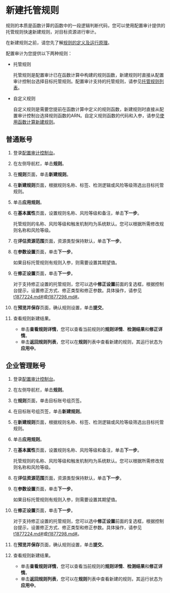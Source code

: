 # 新建托管规则

规则的本质是函数计算的函数中的一段逻辑判断代码，您可以使用配置审计提供的托管规则快速新建规则，对目标资源进行审计。

在新建规则之前，请您先了解[规则的定义及运行原理](/intl.zh-CN/资源合规审计/规则的定义及运行原理.md)。

配置审计为您提供以下两种规则：

-   托管规则

    托管规则是配置审计已在函数计算中构建的规则函数，新建规则时直接从配置审计控制台选择目标托管规则。配置审计支持的托管规则，请参见[托管规则列表](/intl.zh-CN/托管规则/托管规则列表.md)。

-   自定义规则

    自定义规则是需要您提前在函数计算中定义的规则函数，新建规则时直接从配置审计控制台选择规则函数的ARN。自定义规则函数的代码和入参，请参见[使用函数计算新建规则](/intl.zh-CN/资源合规审计/管理规则/使用函数计算新建规则.md)。


## 普通账号

1.  登录[配置审计控制台](https://config.console.aliyun.com)。

2.  在左侧导航栏，单击**规则**。

3.  在**规则**页面，单击**新建规则**。

4.  在**新建规则**页面，根据规则名称、标签、检测逻辑或风险等级筛选出目标托管规则。

5.  单击**应用规则**。

6.  在**基本属性**页面，设置规则名称、风险等级和备注，单击**下一步**。

    托管规则的名称、风险等级和触发机制均为系统默认。您可以根据所需修改规则名称和风险等级。

7.  在**评估资源范围**页面，资源类型保持默认，单击**下一步**。

8.  在**参数设置**页面，单击**下一步**。

    如果目标托管规则有规则入参，则需要设置其期望值。

9.  在**修正设置**页面，单击**下一步**。

    对于支持修正设置的托管规则，您可以选中**修正设置**前面的复选框，根据控制台提示，设置修正方式、修正类型和修正参数。具体操作，请参见[t1877224.md\#](/intl.zh-CN/资源合规审计/修正设置/设置自动修正.md)或[t1877298.md\#](/intl.zh-CN/资源合规审计/修正设置/设置手动修正.md)。

10. 在**预览并保存**页面，确认规则设置，单击**提交**。

11. 查看规则新建结果。

    -   单击**查看规则详情**，您可以查看当前规则的**规则详情**、**检测结果**和**修正详情**。
    -   单击**返回规则列表**，您可以在**规则**列表中查看新建的规则，其运行状态为**应用中**。

## 企业管理账号

1.  登录[配置审计控制台](https://config.console.aliyun.com)。

2.  在左侧导航栏，单击**规则**。

3.  在**规则**页面，单击目标账号组页签。

4.  在目标账号组页签，单击**新建规则**。

5.  在**新建规则**页面，根据规则名称、标签、检测逻辑或风险等级筛选出目标托管规则。

6.  单击**应用规则**。

7.  在**基本属性**页面，设置规则名称、风险等级和备注，单击**下一步**。

    托管规则的名称、风险等级和触发机制均为系统默认。您可以根据所需修改规则名称和风险等级。

8.  在**评估资源范围**页面，资源类型保持默认，单击**下一步**。

9.  在**参数设置**页面，单击**下一步**。

    如果目标托管规则有规则入参，则需要设置其期望值。

10. 在**修正设置**页面，单击**下一步**。

    对于支持修正设置的托管规则，您可以选中**修正设置**前面的复选框，根据控制台提示，设置修正方式、修正类型和修正参数。具体操作，请参见[t1877224.md\#](/intl.zh-CN/资源合规审计/修正设置/设置自动修正.md)或[t1877298.md\#](/intl.zh-CN/资源合规审计/修正设置/设置手动修正.md)。

11. 在**预览并保存**页面，确认规则设置，单击**提交**。

12. 查看规则新建结果。

    -   单击**查看规则详情**，您可以查看当前规则的**规则详情**、**检测结果**和**修正详情**。
    -   单击**返回规则列表**，您可以在**规则**列表中查看新建的规则，其运行状态为**应用中**。


